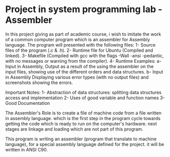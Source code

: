 # Project in system programming lab - Assembler

In this project giving as part of academic course, i wish to imitate the work of a common computer program which is an assembler for Assembly language.
The program will presented with the following files:
1- Source files of the program (.c & .h).
2- Runtime file for Ubuntu (Compiled and linked).
3- Makefile (Compiled with gcc with the flags -Wall -ansi -pedantic, with no messages or warning from the compiler).
4- Runtime Examples:
  a- Input in Assembly, Output as a result of the using the assembler on the input files, showing use of the different orders and data structures.
  b- Input in Assembly Displaying various error types (with no output files) and screenshots showing the errors.

Important Notes:
1- Abstraction of data structures: splitting data structures access and implementation
2- Uses of good variable and function names
3- Good Documentation

The Assembler's Role is to create a file of machine code from a file written in assembly language. which is the first step in the program cycle towards 
getting the code which is ready to run on the computer's hardware. next stages are linkage and loading which are not part of this program.

This program is writing an assembler (program that translate to machine language), for a special assembly language defined for the project. it will be 
written in ANSI C90.
